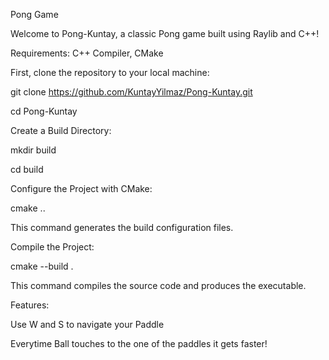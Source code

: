 Pong Game

Welcome to Pong-Kuntay, a classic Pong game built using Raylib and C++!

Requirements:
C++ Compiler,
CMake

First, clone the repository to your local machine:

git clone https://github.com/KuntayYilmaz/Pong-Kuntay.git

cd Pong-Kuntay


Create a Build Directory:

mkdir build

cd build


Configure the Project with CMake:

cmake ..

This command generates the build configuration files.


Compile the Project:

cmake --build .

This command compiles the source code and produces the executable.

Features:

Use W and S to navigate your Paddle

Everytime Ball touches to the one of the paddles it gets faster!
